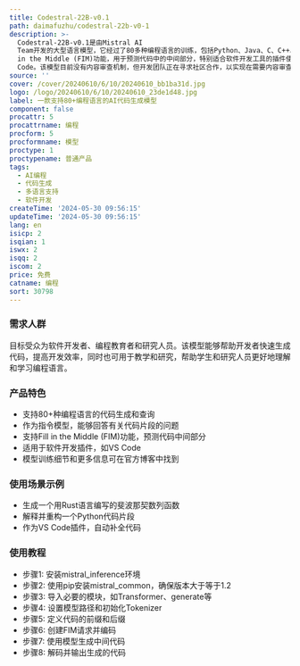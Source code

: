 ```yaml
---
title: Codestral-22B-v0.1
path: daimafuzhu/codestral-22b-v0-1
description: >-
  Codestral-22B-v0.1是由Mistral AI
  Team开发的大型语言模型，它经过了80多种编程语言的训练，包括Python、Java、C、C++、JavaScript和Bash等。该模型能够根据指令生成代码，或对代码片段进行解释、重构等。它还支持Fill
  in the Middle (FIM)功能，用于预测代码中的中间部分，特别适合软件开发工具的插件使用，如VS
  Code。该模型目前没有内容审查机制，但开发团队正在寻求社区合作，以实现在需要内容审查的环境中部署。
source: ''
cover: /cover/20240610/6/10/20240610_bb1ba31d.jpg
logo: /logo/20240610/6/10/20240610_23de1d48.jpg
label: 一款支持80+编程语言的AI代码生成模型
component: false
procattr: 5
procattrname: 编程
procform: 5
procformname: 模型
proctype: 1
proctypename: 普通产品
tags:
  - AI编程
  - 代码生成
  - 多语言支持
  - 软件开发
createTime: '2024-05-30 09:56:15'
updateTime: '2024-05-30 09:56:15'
lang: en
isicp: 2
isqian: 1
iswx: 2
isqq: 2
iscom: 2
price: 免费
catname: 编程
sort: 30798
---
```




### 需求人群
目标受众为软件开发者、编程教育者和研究人员。该模型能够帮助开发者快速生成代码，提高开发效率，同时也可用于教学和研究，帮助学生和研究人员更好地理解和学习编程语言。

### 产品特色
* 支持80+种编程语言的代码生成和查询
* 作为指令模型，能够回答有关代码片段的问题
* 支持Fill in the Middle (FIM)功能，预测代码中间部分
* 适用于软件开发插件，如VS Code
* 模型训练细节和更多信息可在官方博客中找到

### 使用场景示例
* 生成一个用Rust语言编写的斐波那契数列函数
* 解释并重构一个Python代码片段
* 作为VS Code插件，自动补全代码

### 使用教程
* 步骤1: 安装mistral_inference环境
* 步骤2: 使用pip安装mistral_common，确保版本大于等于1.2
* 步骤3: 导入必要的模块，如Transformer、generate等
* 步骤4: 设置模型路径和初始化Tokenizer
* 步骤5: 定义代码的前缀和后缀
* 步骤6: 创建FIM请求并编码
* 步骤7: 使用模型生成中间代码
* 步骤8: 解码并输出生成的代码

  
